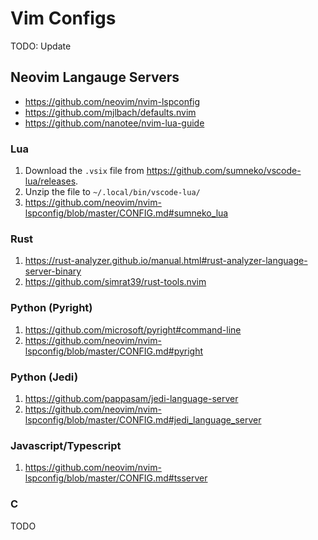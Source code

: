 # Vim Configs

TODO: Update

## Neovim Langauge Servers

* https://github.com/neovim/nvim-lspconfig
* https://github.com/mjlbach/defaults.nvim
* https://github.com/nanotee/nvim-lua-guide

### Lua
1. Download the `.vsix` file from https://github.com/sumneko/vscode-lua/releases.
2. Unzip the file to `~/.local/bin/vscode-lua/`
3. https://github.com/neovim/nvim-lspconfig/blob/master/CONFIG.md#sumneko_lua

### Rust
1. https://rust-analyzer.github.io/manual.html#rust-analyzer-language-server-binary
2. https://github.com/simrat39/rust-tools.nvim

### Python (Pyright)
1. https://github.com/microsoft/pyright#command-line
2. https://github.com/neovim/nvim-lspconfig/blob/master/CONFIG.md#pyright

### Python (Jedi)
1. https://github.com/pappasam/jedi-language-server
2. https://github.com/neovim/nvim-lspconfig/blob/master/CONFIG.md#jedi_language_server

### Javascript/Typescript
1. https://github.com/neovim/nvim-lspconfig/blob/master/CONFIG.md#tsserver

### C
TODO
